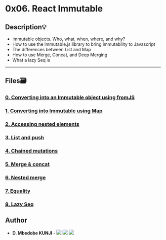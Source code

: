 # 0x06. React Immutable

## Description:bulb:

- Immutable objects. Who, what, when, where, and why?
- How to use the Immutable.js library to bring immutability to Javascript
- The differences between List and Map
- How to use Merge, Concat, and Deep Merging
- What a lazy Seq is

---

## Files:card_file_box:

### [0. Converting into an Immutable object using fromJS](./0-fromjs.js)

### [1. Converting into Immutable using Map](./1-map.js)

### [2. Accessing nested elements](./2-nested.js)

### [3. List and push](./3-list.js)

### [4. Chained mutations](./4-mutations.js)

### [5. Merge & concat](./5-merge.js)

### [6. Nested merge](./6-deeply.js)

### [7. Equality](./7-equality.js)

### [8. Lazy Seq](./8-seq.js)

## Author

- **D. Mbedobe KUNJI** - [<img src="https://img.shields.io/badge/GitHub-181717.svg?&style=plastic&logo=github&logoColor=white"/>](https://github.com/Mbedobe)
  [<img src="https://img.shields.io/badge/Twitter-1DA1F2.svg?&style=plastic&logo=twitter&logoColor=white"/>](https://twitter.com/@kd_mbedobe)
  [<img src="https://img.shields.io/badge/Linkedin-0A66C2.svg?&style=plastic&logo=linkedin&logoColor=white"/>](https://www.linkedin.com/in/danielmbedobe/)
